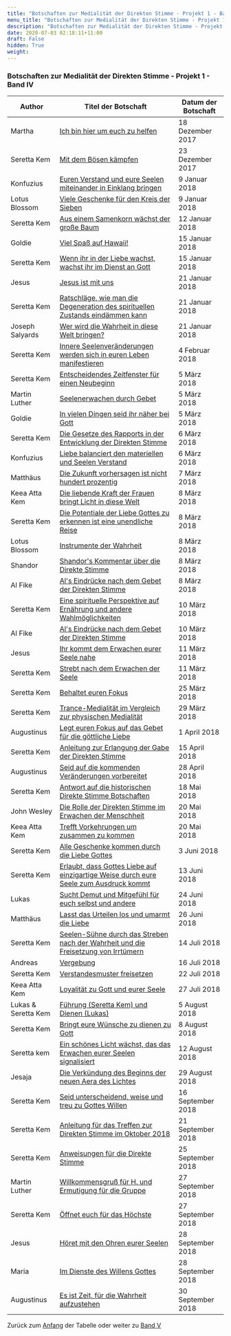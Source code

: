 ```yaml
---
title: "Botschaften zur Medialität der Direkten Stimme - Projekt 1 - Band IV"
menu_title: "Botschaften zur Medialität der Direkten Stimme - Projekt 1 - Band IV"
description: "Botschaften zur Medialität der Direkten Stimme - Projekt 1 - Band IV"
date: 2020-07-03 02:18:11+11:00
draft: False
hidden: True
weight:
---
```

### Botschaften zur Medialität der Direkten Stimme - Projekt 1 - Band IV

**Author** | **Titel der Botschaft** | **Datum der Botschaft**  
---|---|---
Martha | [Ich bin hier um euch zu helfen](/aktuelle-botschaften/aktuelle-botschaften-in-reihenfolge-des-datums/aktuelle-botschaften-2017/ich-bin-hier-um-euch-zu-helfen-af-martha-18-dezember-2017/) | 18 Dezember 2017
Seretta Kem | [Mit dem Bösen kämpfen](/aktuelle-botschaften/aktuelle-botschaften-in-reihenfolge-des-datums/aktuelle-botschaften-2017/mit-dem-boesen-kaempfen-af-seretta-kem-23-dezember-2017/) | 23 Dezember 2017
Konfuzius | [Euren Verstand und eure Seelen miteinander in Einklang bringen](/aktuelle-botschaften/aktuelle-botschaften-in-reihenfolge-des-datums/aktuelle-botschaften-2018/euren-verstand-und-eure-seelen-miteinander-in-einklang-bringen-af-konfuzius-9-januar-2018/) | 9 Januar 2018
Lotus Blossom | [Viele Geschenke für den Kreis der Sieben](/aktuelle-botschaften/aktuelle-botschaften-in-reihenfolge-des-datums/aktuelle-botschaften-2018/viele-geschenke-fuer-den-kreis-der-sieben-af-lotus-blossom-9-januar-2018/) | 9 Januar 2018
Seretta Kem | [Aus einem Samenkorn wächst der große Baum](/aktuelle-botschaften/aktuelle-botschaften-in-reihenfolge-des-datums/aktuelle-botschaften-2018/aus-einem-samenkorn-waechst-der-grosse-baum-af-seretta-kem-12-januar-2018/) | 12 Januar 2018
Goldie | [Viel Spaß auf Hawaii!](/aktuelle-botschaften/aktuelle-botschaften-in-reihenfolge-des-datums/aktuelle-botschaften-2018/viel-spass-auf-hawaii-af-goldie-15-januar-2018/) | 15 Januar 2018
Seretta Kem | [Wenn ihr in der Liebe wachst, wachst ihr im Dienst an Gott](/aktuelle-botschaften/aktuelle-botschaften-in-reihenfolge-des-datums/aktuelle-botschaften-2018/wenn-ihr-in-der-liebe-wachst-wachst-ihr-im-dienst-an-gott-af-seretta-kem-15-januar-2018/) | 15 Januar 2018
Jesus | [Jesus ist mit uns](/aktuelle-botschaften/aktuelle-botschaften-in-reihenfolge-des-datums/aktuelle-botschaften-2018/jesus-ist-mit-uns-af-jesus-21-januar-2018/) | 21 Januar 2018
Seretta Kem | [Ratschläge, wie man die Degeneration des spirituellen Zustands eindämmen kann](/aktuelle-botschaften/aktuelle-botschaften-in-reihenfolge-des-datums/aktuelle-botschaften-2018/ratschlaege-wie-man-die-degeneration-des-spirituellen-zustands-eindaemmen-kann-af-seretta-kem-21-januar-2018/) | 21 Januar 2018
Joseph Salyards | [Wer wird die Wahrheit in diese Welt bringen?](/aktuelle-botschaften/aktuelle-botschaften-in-reihenfolge-des-datums/aktuelle-botschaften-2018/wer-wird-die-wahrheit-in-diese-welt-bringen-af-joseph-salyards-21-januar-2018/) | 21 Januar 2018
Seretta Kem | [Innere Seelenveränderungen werden sich in euren Leben manifestieren](/aktuelle-botschaften/aktuelle-botschaften-in-reihenfolge-des-datums/aktuelle-botschaften-2018/innere-seelenveraenderungen-werden-sich-in-euren-leben-manifestieren-af-seretta-kem-4-februar-2018/) | 4 Februar 2018
Seretta Kem | [Entscheidendes Zeitfenster für einen Neubeginn](/aktuelle-botschaften/aktuelle-botschaften-in-reihenfolge-des-datums/aktuelle-botschaften-2018/entscheidendes-zeitfenster-fuer-einen-neubeginn-af-seretta-kem-5-maerz-2018/) | 5 März 2018
Martin Luther | [Seelenerwachen durch Gebet](/aktuelle-botschaften/aktuelle-botschaften-in-reihenfolge-des-datums/aktuelle-botschaften-2018/seelenerwachen-durch-gebet-af-martin-luther-5-maerz-2018/) | 5 März 2018
Goldie | [In vielen Dingen seid ihr näher bei Gott](/aktuelle-botschaften/aktuelle-botschaften-in-reihenfolge-des-datums/aktuelle-botschaften-2018/in-vielen-dingen-seid-ihr-naeher-bei-gott-af-goldie-5-maerz-2018/) | 5 März 2018
Seretta Kem | [Die Gesetze des Rapports in der Entwicklung der Direkten Stimme](/aktuelle-botschaften/aktuelle-botschaften-in-reihenfolge-des-datums/aktuelle-botschaften-2018/die-gesetze-des-rapports-in-der-entwicklung-der-direkten-stimme-af-seretta-kem-6-maerz-2018/) | 6 März 2018
Konfuzius | [Liebe balanciert den materiellen und Seelen Verstand](/aktuelle-botschaften/aktuelle-botschaften-in-reihenfolge-des-datums/aktuelle-botschaften-2018/liebe-balanciert-den-materiellen-und-seelen-verstand-af-konfuzius-6-maerz-2018/) | 6 März 2018
Matthäus | [Die Zukunft vorhersagen ist nicht hundert prozentig](/aktuelle-botschaften/aktuelle-botschaften-in-reihenfolge-des-datums/aktuelle-botschaften-2018/die-zukunft-vorhersagen-ist-nicht-hundert-prozentig-af-matthaeus-7-maerz-2018/) | 7 März 2018
Keea Atta Kem | [Die liebende Kraft der Frauen bringt Licht in diese Welt](/aktuelle-botschaften/aktuelle-botschaften-in-reihenfolge-des-datums/aktuelle-botschaften-2018/die-liebende-kraft-der-frauen-bringt-licht-in-diese-welt-af-keea-atta-kem-8-maerz-2018/) | 8 März 2018
Seretta Kem | [Die Potentiale der Liebe Gottes zu erkennen ist eine unendliche Reise](/aktuelle-botschaften/aktuelle-botschaften-in-reihenfolge-des-datums/aktuelle-botschaften-2018/die-potentiale-der-liebe-gottes-zu-erkennen-ist-eine-unendliche-reise-af-seretta-kem-8-maerz-2018/) | 8 März 2018
Lotus Blossom | [Instrumente der Wahrheit](/aktuelle-botschaften/aktuelle-botschaften-in-reihenfolge-des-datums/aktuelle-botschaften-2018/instrumente-der-wahrheit-af-lotus-blossom-8-maerz-2018/) | 8 März 2018
Shandor | [Shandor's Kommentar über die Direkte Stimme](/aktuelle-botschaften/aktuelle-botschaften-in-reihenfolge-des-datums/aktuelle-botschaften-2018/shandors-kommentar-ueber-die-direkte-stimme-af-shandor-8-maerz-2018/) | 8 März 2018
Al Fike | [Al's Eindrücke nach dem Gebet der Direkten Stimme](/aktuelle-botschaften/aktuelle-botschaften-in-reihenfolge-des-datums/aktuelle-botschaften-2018/als-eindruecke-nach-dem-gebet-der-direkten-stimme-af-al-fike-8-maerz-2018/) | 8 März 2018
Seretta Kem | [Eine spirituelle Perspektive auf Ernährung und andere Wahlmöglichkeiten](/aktuelle-botschaften/aktuelle-botschaften-in-reihenfolge-des-datums/aktuelle-botschaften-2018/eine-spirituelle-perspektive-auf-ernaehrung-und-andere-wahlmoeglichkeiten-af-seretta-kem-10-maerz-2018/) | 10 März 2018
Al Fike | [Al's Eindrücke nach dem Gebet der Direkten Stimme](/aktuelle-botschaften/aktuelle-botschaften-in-reihenfolge-des-datums/aktuelle-botschaften-2018/als-eindruecke-nach-dem-gebet-der-direkten-stimme-af-al-fike-10-maerz-2018/) | 10 März 2018
Jesus | [Ihr kommt dem Erwachen eurer Seele nahe](/aktuelle-botschaften/aktuelle-botschaften-in-reihenfolge-des-datums/aktuelle-botschaften-2018/ihr-kommt-dem-erwachen-eurer-seele-nahe-af-jesus-11-maerz-2018/) | 11 März 2018
Seretta Kem | [Strebt nach dem Erwachen der Seele](/aktuelle-botschaften/aktuelle-botschaften-in-reihenfolge-des-datums/aktuelle-botschaften-2018/strebt-nach-dem-erwachen-der-seele-af-seretta-kem-11-maerz-2018/) | 11 März 2018
Seretta Kem | [Behaltet euren Fokus](/aktuelle-botschaften/aktuelle-botschaften-in-reihenfolge-des-datums/aktuelle-botschaften-2018/behaltet-euren-fokus-af-seretta-kem-25-maerz-2018/) | 25 März 2018
Seretta Kem | [Trance-Medialität im Vergleich zur physischen Medialität](/aktuelle-botschaften/aktuelle-botschaften-in-reihenfolge-des-datums/aktuelle-botschaften-2018/trancemedialitaet-im-vergleich-zur-physischen-medialitaet-af-seretta-kem-29-maerz-2018/) | 29 März 2018
Augustinus | [Legt euren Fokus auf das Gebet für die göttliche Liebe](/aktuelle-botschaften/aktuelle-botschaften-in-reihenfolge-des-datums/aktuelle-botschaften-2018/legt-euren-fokus-auf-das-gebet-fuer-die-goettliche-liebe-af-augustinus-1-april-2018/) | 1 April 2018
Seretta Kem | [Anleitung zur Erlangung der Gabe der Direkten Stimme](/aktuelle-botschaften/aktuelle-botschaften-in-reihenfolge-des-datums/aktuelle-botschaften-2018/anleitung-zur-erlangung-der-gabe-der-direkten-stimme-af-seretta-kem-15-april-2018/) | 15 April 2018
Augustinus | [Seid auf die kommenden Veränderungen vorbereitet](/aktuelle-botschaften/aktuelle-botschaften-in-reihenfolge-des-datums/aktuelle-botschaften-2018/seid-auf-die-kommenden-veraenderungen-vorbereitet-af-augustinus-28-april-2018/) | 28 April 2018
Seretta Kem | [Antwort auf die historischen Direkte Stimme Botschaften](/aktuelle-botschaften/aktuelle-botschaften-in-reihenfolge-des-datums/aktuelle-botschaften-2018/antwort-auf-die-historischen-direkte-stimme-botschaften-af-seretta-kem-18-mai-2018/) | 18 Mai 2018
John Wesley | [Die Rolle der Direkten Stimme im Erwachen der Menschheit](/aktuelle-botschaften/aktuelle-botschaften-in-reihenfolge-des-datums/aktuelle-botschaften-2018/die-rolle-der-direkten-stimme-im-erwachen-der-menschheit-af-john-wesley-20-mai-2018/) | 20 Mai 2018
Keea Atta Kem | [Trefft Vorkehrungen um zusammen zu kommen](/aktuelle-botschaften/aktuelle-botschaften-in-reihenfolge-des-datums/aktuelle-botschaften-2018/trefft-vorkehrungen-um-zusammen-zu-kommen-af-keea-atta-kem-20-mai-2018/) | 20 Mai 2018
Seretta Kem | [Alle Geschenke kommen durch die Liebe Gottes](/aktuelle-botschaften/aktuelle-botschaften-in-reihenfolge-des-datums/aktuelle-botschaften-2018/alle-geschenke-kommen-durch-die-liebe-gottes-af-seretta-kem-3-juni-2018/) | 3 Juni 2018
Seretta Kem | [Erlaubt, dass Gottes Liebe auf einzigartige Weise durch eure Seele zum Ausdruck kommt](/aktuelle-botschaften/aktuelle-botschaften-in-reihenfolge-des-datums/aktuelle-botschaften-2018/erlaubt-dass-gottes-liebe-auf-einzigartige-weise-durch-eure-seele-zum-ausdruck-kommt-mc-seretta-kem-13-juni-2018/) | 13 Juni 2018
Lukas | [Sucht Demut und Mitgefühl für euch selbst und andere](/aktuelle-botschaften/aktuelle-botschaften-in-reihenfolge-des-datums/aktuelle-botschaften-2018/sucht-demut-und-mitgefuehl-fuer-euch-selbst-und-andere-af-lukas-24-juni-2018/) | 24 Juni 2018
Matthäus | [Lasst das Urteilen los und umarmt die Liebe](/aktuelle-botschaften/aktuelle-botschaften-in-reihenfolge-des-datums/aktuelle-botschaften-2018/lasst-das-urteilen-los-und-umarmt-die-liebe-af-matthaeus-26-juni-2018/) | 26 Juni 2018
Seretta Kem | [Seelen-Sühne durch das Streben nach der Wahrheit und die Freisetzung von Irrtümern](/aktuelle-botschaften/aktuelle-botschaften-in-reihenfolge-des-datums/aktuelle-botschaften-2018/seelensuehne-durch-das-streben-nach-der-wahrheit-und-die-freisetzung-von-irrtuemern-af-seretta-kem-14-juli-2018/) | 14 Juli 2018
Andreas | [Vergebung](/aktuelle-botschaften/aktuelle-botschaften-in-reihenfolge-des-datums/aktuelle-botschaften-2018/vergebung-af-andreas-16-juli-2018/) | 16 Juli 2018
Seretta Kem | [Verstandesmuster freisetzen](/aktuelle-botschaften/aktuelle-botschaften-in-reihenfolge-des-datums/aktuelle-botschaften-2018/verstandesmuster-freisetzen-af-seretta-kem-22-juli-2018/) | 22 Juli 2018
Keea Atta Kem | [Loyalität zu Gott und eurer Seele](/aktuelle-botschaften/aktuelle-botschaften-in-reihenfolge-des-datums/aktuelle-botschaften-2018/loyalitaet-zu-gott-und-eurer-seele-mc-keea-atta-kem-27-juli-2018/) | 27 Juli 2018
Lukas & Seretta Kem | [Führung (Seretta Kem) und Dienen (Lukas)](/aktuelle-botschaften/aktuelle-botschaften-in-reihenfolge-des-datums/aktuelle-botschaften-2018/fuehrung-seretta-kem-und-dienen-lukas-af-lukas-seretta-kem-5-august-2018/) | 5 August 2018
Seretta Kem | [Bringt eure Wünsche zu dienen zu Gott](/aktuelle-botschaften/aktuelle-botschaften-in-reihenfolge-des-datums/aktuelle-botschaften-2018/bringt-eure-wuensche-zu-dienen-zu-gott-af-seretta-kem-8-august-2018/) | 8 August 2018
Seretta kem | [Ein schönes Licht wächst, das das Erwachen eurer Seelen signalisiert](/aktuelle-botschaften/aktuelle-botschaften-in-reihenfolge-des-datums/aktuelle-botschaften-2018/ein-schoenes-licht-waechst-das-das-erwachen-eurer-seelen-signalisiert-af-seretta-kem-12-august-2018/) | 12 August 2018
Jesaja | [Die Verkündung des Beginns der neuen Aera des Lichtes](/aktuelle-botschaften/aktuelle-botschaften-in-reihenfolge-des-datums/aktuelle-botschaften-2018/die-verkuendung-des-beginns-der-neuen-aera-des-lichtes-af-jesaja-29-august-2018/) | 29 August 2018
Seretta Kem | [Seid unterscheidend, weise und treu zu Gottes Willen](/aktuelle-botschaften/aktuelle-botschaften-in-reihenfolge-des-datums/aktuelle-botschaften-2018/seid-unterscheidend-weise-und-treu-zu-gottes-willen-af-seretta-kem-16-september-2018/) | 16 September 2018
Seretta Kem | [Anleitung für das Treffen zur Direkten Stimme im Oktober 2018](/aktuelle-botschaften/aktuelle-botschaften-in-reihenfolge-des-datums/aktuelle-botschaften-2018/anleitung-fuer-das-treffen-zur-direkten-stimme-im-oktober-2018-mc-seretta-kem-21-september-2018/) | 21 September 2018
Seretta Kem | [Anweisungen für die Direkte Stimme](/aktuelle-botschaften/aktuelle-botschaften-in-reihenfolge-des-datums/aktuelle-botschaften-2018/anweisungen-fuer-die-direkte-stimme-af-seretta-kem-25-september-2018/) | 25 September 2018
Martin Luther | [Willkommensgruß für H. und Ermutigung für die Gruppe](/aktuelle-botschaften/aktuelle-botschaften-in-reihenfolge-des-datums/aktuelle-botschaften-2018/willkommensgruss-fuer-h-und-ermutigung-fuer-die-gruppe-af-martin-luther-27-september-2018/) | 27 September 2018
Seretta Kem | [Öffnet euch für das Höchste](/aktuelle-botschaften/aktuelle-botschaften-in-reihenfolge-des-datums/aktuelle-botschaften-2018/oeffnet-euch-fuer-das-hoechste-af-seretta-kem-27-september-2018/) | 27 September 2018
Jesus | [Höret mit den Ohren eurer Seelen](/aktuelle-botschaften/aktuelle-botschaften-in-reihenfolge-des-datums/aktuelle-botschaften-2018/hoeret-mit-den-ohren-eurer-seelen-af-jesus-28-september-2018/) | 28 September 2018
Maria | [Im Dienste des Willens Gottes](/aktuelle-botschaften/aktuelle-botschaften-in-reihenfolge-des-datums/aktuelle-botschaften-2018/im-dienste-des-willens-gottes-af-maria-28-september-2018/) | 28 September 2018
Augustinus | [Es ist Zeit, für die Wahrheit aufzustehen](/aktuelle-botschaften/aktuelle-botschaften-in-reihenfolge-des-datums/aktuelle-botschaften-2018/es-ist-zeit-fuer-die-wahrheit-aufzustehen-af-augustinus-30-september-2018/) | 30 September 2018

Zurück zum [Anfang](/direkte-stimme/botschaften-zur-ds/ds-projekt-1/ds-band-1-4/) der Tabelle oder weiter zu [Band V](/direkte-stimme/botschaften-zur-ds/ds-projekt-1/ds-band-1-5/)
